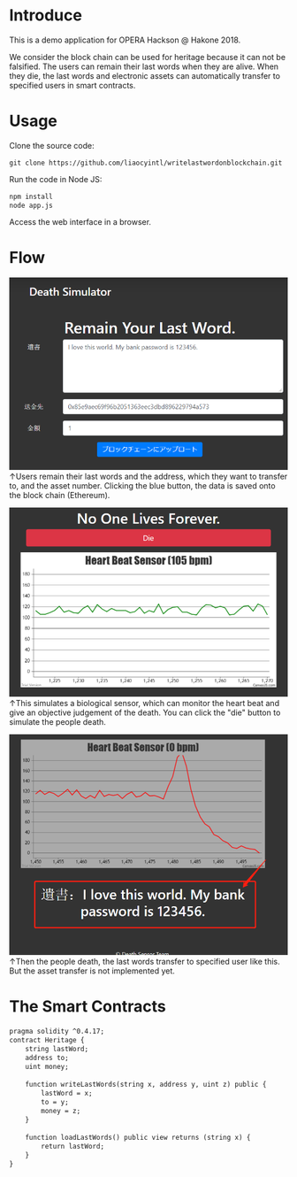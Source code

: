 # Introduce

This is a demo application for OPERA Hackson @ Hakone 2018.

We consider the block chain can be used for heritage because it can not be falsified.
The users can remain their last words when they are alive.
When they die, the last words and electronic assets can automatically transfer to specified users in smart contracts.

# Usage
Clone the source code:
```text
git clone https://github.com/liaocyintl/writelastwordonblockchain.git
``` 
Run the code in Node JS:
```text
npm install
node app.js
```
Access the web interface in a browser.

# Flow
![](imgs\30081eed.png)
↑Users remain their last words and the address, which they want to transfer to, and the asset number.
Clicking the blue button, the data is saved onto the block chain (Ethereum).

![](imgs\7dbac290.png)
↑This simulates a biological sensor, which can monitor the heart beat and give an objective judgement of the death.
You can click the "die" button to simulate the people death.

![](imgs\f036419c.png)
↑Then the people death, the last words transfer to specified user like this.
But the asset transfer is not implemented yet.

# The Smart Contracts

```solidity
pragma solidity ^0.4.17;
contract Heritage {
    string lastWord;
    address to;
    uint money;
    
    function writeLastWords(string x, address y, uint z) public {
        lastWord = x;
        to = y;
        money = z;
    }
    
    function loadLastWords() public view returns (string x) {
        return lastWord;
    }
}
```
